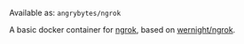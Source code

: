 Available as: `angrybytes/ngrok`

A basic docker container for [ngrok], based on [wernight/ngrok].

 [ngrok]: https://ngrok.com/
 [wernight/ngrok]: https://hub.docker.com/r/wernight/ngrok/
